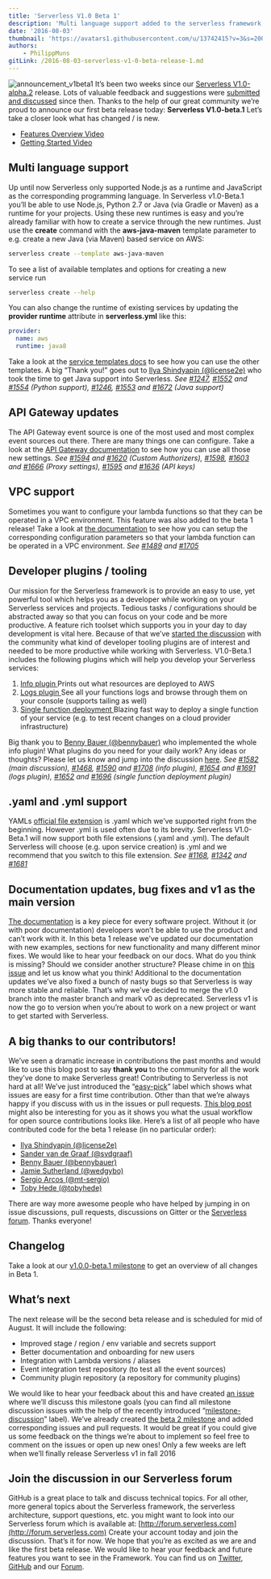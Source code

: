 ```yaml
---
title: 'Serverless V1.0 Beta 1'
description: 'Multi language support added to the serverless framework'
date: '2016-08-03'
thumbnail: 'https://avatars1.githubusercontent.com/u/13742415?v=3&s=200'
authors:
    - PhilippMuns
gitLink: /2016-08-03-serverless-v1-0-beta-release-1.md
---
```


![announcement_v1beta1](https://s3-us-west-2.amazonaws.com/assets.site.serverless.com/blog/legacy/2016/08/announcement_v1beta1.gif) It’s been two weeks since our [Serverless V1.0-alpha.2](http://blog.serverless.com/serverless-v1-0-alpha-release-2/) release. Lots of valuable feedback and suggestions were [submitted and discussed](https://github.com/serverless/serverless/milestone/11?closed=1) since then. Thanks to the help of our great community we’re proud to announce our first beta release today: **Serverless V1.0-beta.1** Let’s take a closer look what has changed / is new.

*   [Features Overview Video](https://www.youtube.com/watch?v=bYDmaD1UUsc)
*   [Getting Started Video](https://www.youtube.com/watch?v=weOsx5rLWX0)

## Multi language support

Up until now Serverless only supported Node.js as a runtime and JavaScript as the corresponding programming language. In Serverless v1.0-Beta.1 you’ll be able to use Node.js, Python 2.7 or Java (via Gradle or Maven) as a runtime for your projects. Using these new runtimes is easy and you’re already familiar with how to create a service through the new runtimes. Just use the **create** command with the **aws-java-maven** template parameter to e.g. create a new Java (via Maven) based service on AWS:

```bash
serverless create --template aws-java-maven
```

To see a list of available templates and options for creating a new service run

```bash
serverless create --help
```

You can also change the runtime of existing services by updating the **provider runtime** attribute in **serverless.yml** like this:

```yaml
provider:
  name: aws
  runtime: java8
```

Take a look at the [service templates docs](https://github.com/serverless/serverless/tree/master/docs/service-templates) to see how you can use the other templates. A big “Thank you!” goes out to [Ilya Shindyapin (@license2e)](https://github.com/license2e) who took the time to get Java support into Serverless. _See [#1247](https://github.com/serverless/serverless/issues/1247), [#1552](https://github.com/serverless/serverless/issues/1552) and [#1554](https://github.com/serverless/serverless/pull/1554) (Python support), [#1246](https://github.com/serverless/serverless/issues/1246), [#1553](https://github.com/serverless/serverless/issues/1553) and [#1672](https://github.com/serverless/serverless/pull/1672) (Java support)_

## API Gateway updates

The API Gateway event source is one of the most used and most complex event sources out there. There are many things one can configure. Take a look at the [API Gateway documentation](https://github.com/serverless/serverless/tree/master/lib/plugins/aws/deploy/compile/events/apiGateway) to see how you can use all those new settings. _See [#1594](https://github.com/serverless/serverless/issues/1594) and [#1620](https://github.com/serverless/serverless/pull/1620) (Custom Authorizers), [#1598](https://github.com/serverless/serverless/issues/1598), [#1603](https://github.com/serverless/serverless/issues/1603) and [#1666](https://github.com/serverless/serverless/pull/1666) (Proxy settings), [#1595](https://github.com/serverless/serverless/issues/1595) and [#1636](https://github.com/serverless/serverless/pull/1636) (API keys)_

## VPC support

Sometimes you want to configure your lambda functions so that they can be operated in a VPC environment. This feature was also added to the beta 1 release! Take a look at [the documentation](https://github.com/serverless/serverless/blob/v1.0/docs/guide/deploying-a-service.md#deploying-vpc-configuration-for-lambda) to see how you can setup the corresponding configuration parameters so that your lambda function can be operated in a VPC environment. _See [#1489](https://github.com/serverless/serverless/issues/1489) and [#1705](https://github.com/serverless/serverless/pull/1705)_

## Developer plugins / tooling

Our mission for the Serverless framework is to provide an easy to use, yet powerful tool which helps you as a developer while working on your Serverless services and projects. Tedious tasks / configurations should be abstracted away so that you can focus on your code and be more productive. A feature rich toolset which supports you in your day to day development is vital here. Because of that we’ve [started the discussion](https://github.com/serverless/serverless/issues/1582) with the community what kind of developer tooling plugins are of interest and needed to be more productive while working with Serverless. V1.0-Beta.1 includes the following plugins which will help you develop your Serverless services:

1.  [Info plugin ](https://github.com/serverless/serverless/tree/master/lib/plugins/aws/info)Prints out what resources are deployed to AWS
2.  [Logs plugin ](https://github.com/serverless/serverless/tree/master/lib/plugins/aws/logs)See all your functions logs and browse through them on your console (supports tailing as well)
3.  [Single function deployment ](https://github.com/serverless/serverless/tree/master/lib/plugins/aws/deployFunction)Blazing fast way to deploy a single function of your service (e.g. to test recent changes on a cloud provider infrastructure)

Big thank you to [Benny Bauer (@bennybauer)](https://github.com/bennybauer) who implemented the whole info plugin! What plugins do you need for your daily work? Any ideas or thoughts? Please let us know and jump into the discussion [here](https://github.com/serverless/serverless/issues/1582). _See [#1582](https://github.com/serverless/serverless/issues/1582) (main discussion), [#1468](https://github.com/serverless/serverless/issues/1468), [#1590](https://github.com/serverless/serverless/pull/1590) and [#1708](https://github.com/serverless/serverless/pull/1708) (info plugin), [#1654](https://github.com/serverless/serverless/issues/1654) and [#1691](https://github.com/serverless/serverless/pull/1691) (logs plugin), [#1652](https://github.com/serverless/serverless/issues/1652) and [#1696](https://github.com/serverless/serverless/pull/1696) (single function deployment plugin)_

## .yaml and .yml support

YAMLs [official file extension](http://www.yaml.org/faq.html) is .yaml which we’ve supported right from the beginning. However .yml is used often due to its brevity. Serverless V1.0-Beta.1 will now support both file extensions (.yaml and .yml). The default Serverless will choose (e.g. upon service creation) is .yml and we recommend that you switch to this file extension. _See [#1168](https://github.com/serverless/serverless/issues/1186), [#1342](https://github.com/serverless/serverless/issues/1342) and [#1681](https://github.com/serverless/serverless/pull/1681)_

## Documentation updates, bug fixes and v1 as the main version

[The documentation](http://serverless.com/frameworks/docs) is a key piece for every software project. Without it (or with poor documentation) developers won’t be able to use the product and can’t work with it. In this beta 1 release we’ve updated our documentation with new examples, sections for new functionality and many different minor fixes. We would like to hear your feedback on our docs. What do you think is missing? Should we consider another structure? Please chime in on [this issue](https://github.com/serverless/serverless/issues/1522) and let us know what you think! Additional to the documentation updates we’ve also fixed a bunch of nasty bugs so that Serverless is way more stable and reliable. That’s why we’ve decided to merge the v1.0 branch into the master branch and mark v0 as deprecated. Serverless v1 is now the go to version when you’re about to work on a new project or want to get started with Serverless.

## A big thanks to our contributors!

We’ve seen a dramatic increase in contributions the past months and would like to use this blog post to say **thank you** to the community for all the work they’ve done to make Serverless great! Contributing to Serverless is not hard at all! We’ve just introduced the “[easy-pick](https://github.com/serverless/serverless/issues?q=is%3Aissue+is%3Aopen+label%3Aeasy-pick)” label which shows what issues are easy for a first time contribution. Other than that we’re always happy if you discuss with us in the issues or pull requests. [This blog post](https://realworldcoding.io/how-to-fork-a-taco-small-step-to-open-source-contributions-4e850f3a621b#.xq0m7fkc5) might also be interesting for you as it shows you what the usual workflow for open source contributions looks like. Here’s a list of all people who have contributed code for the beta 1 release (in no particular order):

*   [Ilya Shindyapin (@license2e)](https://github.com/license2e)
*   [Sander van de Graaf (@svdgraaf)](https://github.com/svdgraaf)
*   [Benny Bauer (@bennybauer)](https://github.com/bennybauer)
*   [Jamie Sutherland (@wedgybo)](https://github.com/wedgybo)
*   [Sergio Arcos (@mt-sergio)](https://github.com/mt-sergio)
*   [Toby Hede (@tobyhede)](https://github.com/tobyhede)

There are way more awesome people who have helped by jumping in on issue discussions, pull requests, discussions on Gitter or the [Serverless forum](http://forum.serverless.com). Thanks everyone!

## Changelog

Take a look at our [v1.0.0-beta.1 milestone](https://github.com/serverless/serverless/milestone/11?closed=1) to get an overview of all changes in Beta 1.

## What’s next

The next release will be the second beta release and is scheduled for mid of August. It will include the following:

*   Improved stage / region / env variable and secrets support
*   Better documentation and onboarding for new users
*   Integration with Lambda versions / aliases
*   Event integration test repository (to test all the event sources)
*   Community plugin repository (a repository for community plugins)

We would like to hear your feedback about this and have created [an issue](https://github.com/serverless/serverless/issues/1714) where we’ll discuss this milestone goals (you can find all milestone discussion issues with the help of the recently introduced “[milestone-discussion](https://github.com/serverless/serverless/labels/milestone-discussion)” label). We’ve already created [the beta 2 milestone](https://github.com/serverless/serverless/milestone/12) and added corresponding issues and pull requests. It would be great if you could give us some feedback on the things we’re about to implement so feel free to comment on the issues or open up new ones! Only a few weeks are left when we’ll finally release Serverless v1 in fall 2016

## Join the discussion in our Serverless forum

GitHub is a great place to talk and discuss technical topics. For all other, more general topics about the Serverless framework, the serverless architecture, support questions, etc. you might want to look into our Serverless forum which is available at: [http://forum.serverless.com](http://forum.serverless.com) Create your account today and join the discussion. That’s it for now. We hope that you’re as excited as we are and like the first beta release. We would like to hear your feedback and future features you want to see in the Framework. You can find us on [Twitter](https://twitter.com/goserverless), [GitHub](https://github.com/serverless/serverless/issues) and our [Forum](http://forum.serverless.com).
